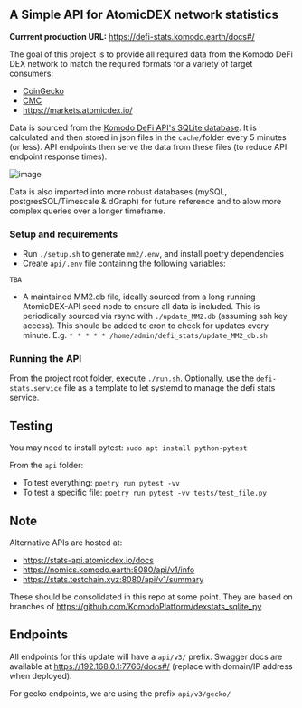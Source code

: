 ## A Simple API for AtomicDEX network statistics

**Currrent production URL:** https://defi-stats.komodo.earth/docs#/

The goal of this project is to provide all required data from the Komodo DeFi DEX network to match the required formats for a variety of target consumers:
- [CoinGecko](https://docs.google.com/document/d/1v27QFoQq1SKT3Priq3aqPgB70Xd_PnDzbOCiuoCyixw/edit?usp=sharing)
- [CMC](https://docs.google.com/document/d/1S4urpzUnO2t7DmS_1dc4EL4tgnnbTObPYXvDeBnukCg/edit#)
- https://markets.atomicdex.io/

Data is sourced from the [Komodo DeFi API's SQLite database](https://developers.komodoplatform.com/basic-docs/atomicdex/atomicdex-tutorials/query-the-mm2-database.html#my-swaps). It is calculated and then stored in json files in the `cache/`folder every 5 minutes (or less). API endpoints then serve the data from these files (to reduce API endpoint response times).

![image](https://github.com/KomodoPlatform/defi_stats/assets/35845239/106973e9-72ca-4486-9fc5-ce7e7e1bfe57)

Data is also imported into more robust databases (mySQL, postgresSQL/Timescale & dGraph) for future reference and to alow more complex queries over a longer timeframe.


### Setup and requirements

- Run `./setup.sh` to generate `mm2/.env`, and install poetry dependencies
- Create `api/.env` file containing the following variables:

```
TBA
```
- A maintained MM2.db file, ideally sourced from a long running AtomicDEX-API seed node to ensure all data is included. This is periodically sourced via rsync with `./update_MM2.db` (assuming ssh key access). This should be added to cron to check for updates every minute. E.g. `* * * * * /home/admin/defi_stats/update_MM2_db.sh`


### Running the API
From the project root folder, execute `./run.sh`.
Optionally, use the `defi-stats.service` file as a template to let systemd to manage the defi stats service.

## Testing

You may need to install pytest: `sudo apt install python-pytest`

From the `api` folder:
- To test everything: `poetry run pytest -vv`
- To test a specific file: `poetry run pytest -vv tests/test_file.py`


## Note
Alternative APIs are hosted at:
- https://stats-api.atomicdex.io/docs
- https://nomics.komodo.earth:8080/api/v1/info
- https://stats.testchain.xyz:8080/api/v1/summary

These should be consolidated in this repo at some point. They are based on branches of https://github.com/KomodoPlatform/dexstats_sqlite_py


## Endpoints

All endpoints for this update will have a `api/v3/` prefix. Swagger docs are available at https://192.168.0.1:7766/docs#/ (replace with domain/IP address when deployed).

For gecko endpoints, we are using the prefix `api/v3/gecko/`

